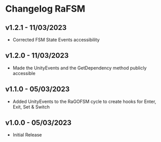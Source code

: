 # Changelog RaFSM

## v1.2.1 - 11/03/2023
* Corrected FSM State Events accessibility

## v1.2.0 - 11/03/2023
* Made the UnityEvents and the GetDependency method publicly accessible

## v1.1.0 - 05/03/2023
* Added UnityEvents to the RaGOFSM cycle to create hooks for Enter, Exit, Set & Switch

## v1.0.0 - 05/03/2023
* Initial Release
